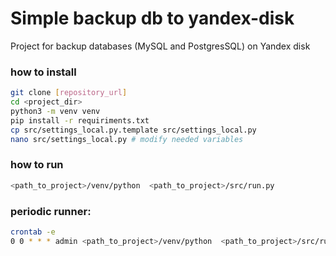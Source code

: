 # Simple backup db to yandex-disk

Project for backup databases (MySQL and PostgresSQL) on Yandex disk 

### how to install
```bash
git clone [repository_url]
cd <project_dir>
python3 -m venv venv
pip install -r requiriments.txt
cp src/settings_local.py.template src/settings_local.py
nano src/settings_local.py # modify needed variables
```

### how to run 
```bash
<path_to_project>/venv/python  <path_to_project>/src/run.py
```

### periodic runner:
```bash
crontab -e
0 0 * * * admin <path_to_project>/venv/python  <path_to_project>/src/run.py
```
